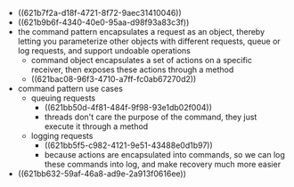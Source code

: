 - ((621b7f2a-d18f-4721-8f72-9aec31410046))
- ((621b9b6f-4340-40e0-95aa-d98f93a83c3f))
- the command pattern encapsulates a request as an object, thereby letting you parameterize other objects with different requests, queue or log requests, and support undoable operations
	- command object encapsulates a set of actions on a specific receiver, then exposes these actions through a method
	- ((621bac08-96f3-4710-a7ff-fc0ab67270d2))
- command pattern use cases
	- queuing requests
		- ((621bb50d-4f81-484f-9f98-93e1db02f004))
		- threads don't care the purpose of the command, they just execute it through a method
	- logging requests
		- ((621bb5f5-c982-4121-9e51-43488e0d1b97))
		- because actions are encapsulated into commands, so we can log these commands into log, and make recovery much more easier
- ((621bb632-59af-46a8-ad9e-2a913f0616ee))